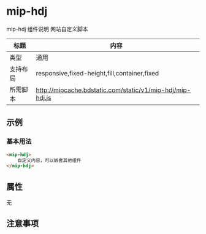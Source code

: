 # mip-hdj

mip-hdj 组件说明
网站自定义脚本

标题|内容
----|----
类型|通用
支持布局|responsive,fixed-height,fill,container,fixed
所需脚本|http://mipcache.bdstatic.com/static/v1/mip-hdj/mip-hdj.js

## 示例

### 基本用法
```html
<mip-hdj>
    自定义内容，可以嵌套其他组件
</mip-hdj>
```

## 属性

无

## 注意事项

